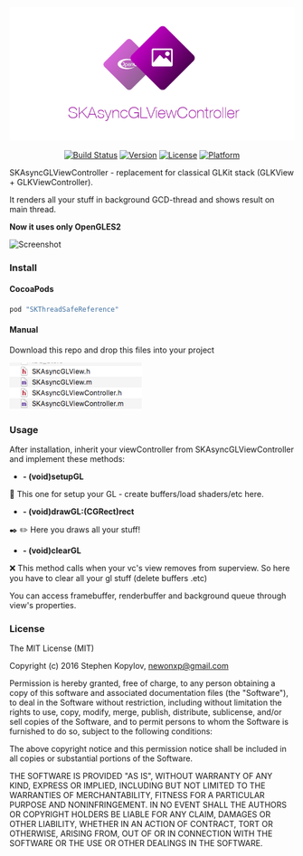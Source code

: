<p align="center">
  <img src="misc/logo.png"/>
</p>



<p align="center">
<a href="https://travis-ci.org/stephenkopylov/SKThreadSafeReference"><img src="https://travis-ci.org/stephenkopylov/SKThreadSafeReference.svg" alt="Build Status"/></a>
<a href="http://cocoapods.org/pods/SKThreadSafeReference"><img src="https://img.shields.io/cocoapods/v/SKThreadSafeReference.svg?style=flat" alt="Version"/></a>
<a href="http://cocoapods.org/pods/SKThreadSafeReference"><img src="https://img.shields.io/cocoapods/l/SKThreadSafeReference.svg?style=flat" alt="License"/></a>  
<a href="http://cocoapods.org/pods/SKThreadSafeReference"><img src="https://img.shields.io/badge/platform-ios-brightgreen.svg?style=flat" alt="Platform"/></a>  
</p>

SKAsyncGLViewController - replacement for classical GLKit stack (GLKView + GLKViewController). 

It renders all your stuff in background GCD-thread and shows result on main thread.

**Now it uses only OpenGLES2**

![Screenshot](misc/demo.gif)


### Install
#### CocoaPods
```ruby
pod "SKThreadSafeReference"
```

#### Manual
Download this repo and drop this files into your project

![Screenshot](misc/screen1.png)

### Usage
After installation, inherit your viewController from SKAsyncGLViewController and implement these methods:

- **- (void)setupGL** 

:wrench: This one for setup your GL - create buffers/load shaders/etc here.
- **- (void)drawGL:(CGRect)rect**

:black_nib: :pencil2: Here you draws all your stuff!
- **- (void)clearGL**

:x: This method calls when your vc's view removes from superview. So here you have to clear all your gl stuff (delete buffers .etc)


You can access framebuffer, renderbuffer and background queue through view's properties.



### License
The MIT License (MIT)

Copyright (c) 2016 Stephen Kopylov, newonxp@gmail.com

Permission is hereby granted, free of charge, to any person obtaining a copy of
this software and associated documentation files (the "Software"), to deal in
the Software without restriction, including without limitation the rights to
use, copy, modify, merge, publish, distribute, sublicense, and/or sell copies of
the Software, and to permit persons to whom the Software is furnished to do so,
subject to the following conditions:

The above copyright notice and this permission notice shall be included in all
copies or substantial portions of the Software.

THE SOFTWARE IS PROVIDED "AS IS", WITHOUT WARRANTY OF ANY KIND, EXPRESS OR
IMPLIED, INCLUDING BUT NOT LIMITED TO THE WARRANTIES OF MERCHANTABILITY, FITNESS
FOR A PARTICULAR PURPOSE AND NONINFRINGEMENT. IN NO EVENT SHALL THE AUTHORS OR
COPYRIGHT HOLDERS BE LIABLE FOR ANY CLAIM, DAMAGES OR OTHER LIABILITY, WHETHER
IN AN ACTION OF CONTRACT, TORT OR OTHERWISE, ARISING FROM, OUT OF OR IN
CONNECTION WITH THE SOFTWARE OR THE USE OR OTHER DEALINGS IN THE SOFTWARE.

